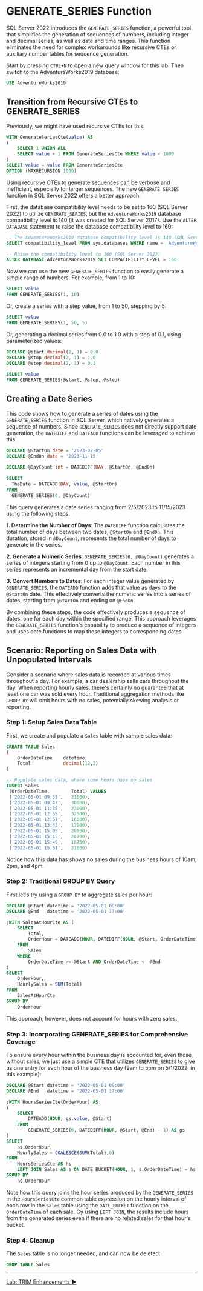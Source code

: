 ﻿# GENERATE_SERIES Function

SQL Server 2022 introduces the `GENERATE_SERIES` function, a powerful tool that simplifies the generation of sequences of numbers, including integer and decimal series, as well as date and time ranges. This function eliminates the need for complex workarounds like recursive CTEs or auxiliary number tables for sequence generation.

Start by pressing `CTRL+N` to open a new query window for this lab. Then switch to the AdventureWorks2019 database:

```sql
USE AdventureWorks2019
```

## Transition from Recursive CTEs to GENERATE_SERIES

Previously, we might have used recursive CTEs for this:

```sql
WITH GenerateSeriesCte(value) AS 
(
    SELECT 1 UNION ALL 
    SELECT value + 1 FROM GenerateSeriesCte WHERE value < 1000
)
SELECT value = value FROM GenerateSeriesCte
OPTION (MAXRECURSION 1000)
```

Using recursive CTEs to generate sequences can be verbose and inefficient, especially for larger sequences. The new `GENERATE_SERIES` function in SQL Server 2022 offers a better approach.

First, the database compatibility level needs to be set to 160 (SQL Server 2022) to utilize `GENERATE_SERIES`, but the `AdventureWorks2019` database compatibility level is 140 (it was created for SQL Server 2017). Use the `ALTER DATABASE` statement to raise the database compatibility level to 160:

```sql
-- The AdventureWorks2019 database compatibility level is 140 (SQL Server 2017)
SELECT compatibility_level FROM sys.databases WHERE name = 'AdventureWorks2019'

-- Raise the compatibility level to 160 (SQL Server 2022)
ALTER DATABASE AdventureWorks2019 SET COMPATIBILITY_LEVEL = 160
```

Now we can use the new `GENERATE_SERIES` function to easily generate a simple range of numbers. For example, from 1 to 10:

```sql
SELECT value
FROM GENERATE_SERIES(1, 10)
```

Or, create a series with a step value, from 1 to 50, stepping by 5:

```sql
SELECT value
FROM GENERATE_SERIES(1, 50, 5)
```

Or, generating a decimal series from 0.0 to 1.0 with a step of 0.1, using parameterized values:

```sql
DECLARE @start decimal(2, 1) = 0.0
DECLARE @stop decimal(2, 1) = 1.0
DECLARE @step decimal(2, 1) = 0.1
    
SELECT value
FROM GENERATE_SERIES(@start, @stop, @step)
```

## Creating a Date Series

This code shows how to generate a series of dates using the `GENERATE_SERIES` function in SQL Server, which natively generates a sequence of numbers. Since `GENERATE_SERIES` does not directly support date generation, the `DATEDIFF` and `DATEADD` functions can be leveraged to achieve this.

```sql
DECLARE @StartOn date = '2023-02-05'
DECLARE @EndOn date = '2023-11-15'
    
DECLARE @DayCount int = DATEDIFF(DAY, @StartOn, @EndOn)
    
SELECT
  TheDate = DATEADD(DAY, value, @StartOn)
FROM
  GENERATE_SERIES(0, @DayCount)
```

This query generates a date series ranging from 2/5/2023 to 11/15/2023 using the following steps:

**1. Determine the Number of Days**: The `DATEDIFF` function calculates the total number of days between two dates, `@StartOn` and `@EndOn`. This duration, stored in `@DayCount`, represents the total number of days to generate in the series.

**2. Generate a Numeric Series**: `GENERATE_SERIES(0, @DayCount)` generates a series of integers starting from 0 up to `@DayCount`. Each number in this series represents an incremental day from the start date.

**3. Convert Numbers to Dates**: For each integer value generated by `GENERATE_SERIES`, the `DATEADD` function adds that value as days to the `@StartOn` date. This effectively converts the numeric series into a series of dates, starting from `@StartOn` and ending on `@EndOn`.

By combining these steps, the code effectively produces a sequence of dates, one for each day within the specified range. This approach leverages the `GENERATE_SERIES` function's capability to produce a sequence of integers and uses date functions to map those integers to corresponding dates.

## Scenario: Reporting on Sales Data with Unpopulated Intervals

Consider a scenario where sales data is recorded at various times throughout a day. For example, a car dealership sells cars throughout the day. When reporting hourly sales, there's certainly no guarantee that at least one car was sold every hour. Traditional aggregation methods like `GROUP BY` will omit hours with no sales, potentially skewing analysis or reporting.

### Step 1: Setup Sales Data Table

First, we create and populate a `Sales` table with sample sales data:

```sql
CREATE TABLE Sales
(
    OrderDateTime    datetime,
    Total            decimal(12,2)
)

-- Populate sales data, where some hours have no sales
INSERT Sales
 (OrderDateTime,        Total) VALUES
 ('2022-05-01 09:35',   21000),
 ('2022-05-01 09:47',   30000),
 ('2022-05-01 11:35',   23000),
 ('2022-05-01 12:55',   32500),
 ('2022-05-01 12:57',   16000),
 ('2022-05-01 13:42',   17900),
 ('2022-05-01 15:05',   20950),
 ('2022-05-01 15:45',   24700),
 ('2022-05-01 15:49',   18750),
 ('2022-05-01 15:51',   21800)
```

Notice how this data has shows no sales during the business hours of 10am, 2pm, and 4pm.

### Step 2: Traditional GROUP BY Query

First let's try using a `GROUP BY` to aggregate sales per hour:

```sql
DECLARE @Start datetime = '2022-05-01 09:00'
DECLARE @End   datetime = '2022-05-01 17:00'

;WITH SalesAtHourCte AS (
    SELECT
        Total,
        OrderHour = DATEADD(HOUR, DATEDIFF(HOUR, @Start, OrderDateTime), @Start) 
    FROM
        Sales
    WHERE
        OrderDateTime >= @Start AND OrderDateTime <  @End
)
SELECT
    OrderHour,
    HourlySales = SUM(Total)  
FROM
    SalesAtHourCte
GROUP BY
    OrderHour
```

This approach, however, does not account for hours with zero sales.

### Step 3: Incorporating GENERATE_SERIES for Comprehensive Coverage

To ensure every hour within the business day is accounted for, even those without sales, we just use a simple CTE that utilizes `GENERATE_SERIES` to give us one entry for each hour of the business day (9am to 5pm on 5/1/2022, in this example):

```sql
DECLARE @Start datetime = '2022-05-01 09:00'
DECLARE @End   datetime = '2022-05-01 17:00'

;WITH HoursSeriesCte(OrderHour) AS
(
    SELECT
        DATEADD(HOUR, gs.value, @Start)
    FROM
        GENERATE_SERIES(0, DATEDIFF(HOUR, @Start, @End) - 1) AS gs
)
SELECT
    hs.OrderHour,
    HourlySales = COALESCE(SUM(Total),0)
FROM
    HoursSeriesCte AS hs
    LEFT JOIN Sales AS s ON DATE_BUCKET(HOUR, 1, s.OrderDateTime) = hs.OrderHour
GROUP BY
    hs.OrderHour
```

Note how this query joins the hour series produced by the `GENERATE_SERIES` in the `HoursSeriesCte` common table expression on the hourly interval of each row in the `Sales` table using the `DATE_BUCKET` function on the `OrderDateTime` of each sale. Gy using `LEFT JOIN`, the results include hours from the generated series even if there are no related sales for that hour's bucket.

### Step 4: Cleanup

The `Sales` table is no longer needed, and can now be deleted:

```sql
DROP TABLE Sales
```

___

[Lab: TRIM Enhancements ▶](https://github.com/lennilobel/sql2022-workshop-hol/blob/main/HOL/1.%20T-SQL%20Enhancements/6.%20TRIM%20enhancements.md)